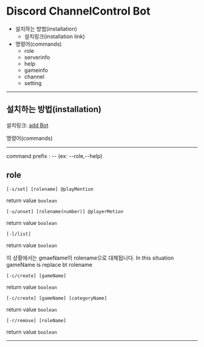 # Discord ChannelControl Bot

+ 설치하는 방법(installation)
    + 설치링크(installation link)
+ 명령어(commands)
    + role
    + serverinfo
    + help
    + gameinfo
    + channel
    + setting
***
설치하는 방법(installation)
--------------------------

설치링크: [add Bot]


명령어(commands)
***

command prefix : -- (ex: --role,--help)

role 
---------
```
[-s/set] [rolename] @playMention
```
return value `boolean`

```
[-u/unset] [rolename(number)] @playerMetion
```
return value `boolean`

```
[-l/list]
```
return value `boolean`

이 상황에서는 gmaeName이 rolename으로 대체됩니다.
In this situation gameName is replace bt rolename
```
[-c/create] [gameName] 
```
return value `boolean`

```
[-c/create] [gameName] [categoryName]
```
return value `boolean`

```
[-r/remove] [roleName] 
```
return value `boolean`

--------------------------


[add Bot]: https://discord.com/oauth2/authorize?client_id=INSERT_CLIENT_ID_HERE&scope=bot&permissions=1069689918
